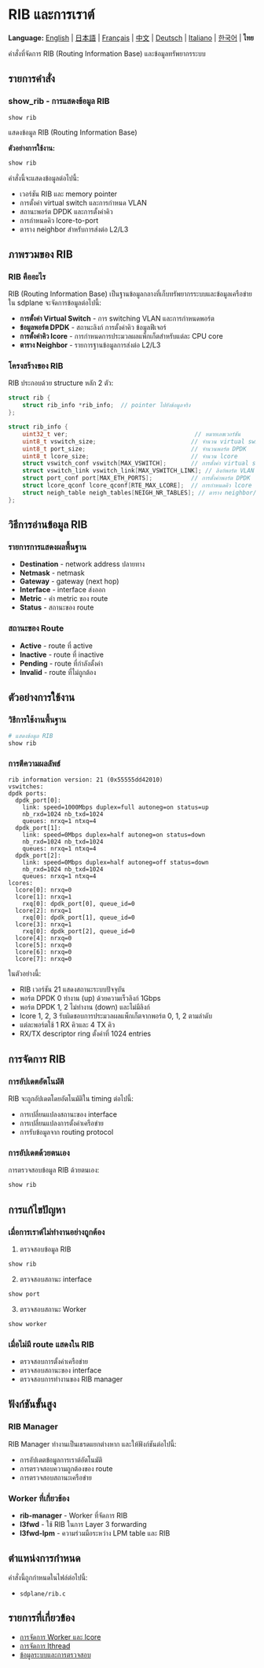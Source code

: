 # RIB และการเราต์

**Language:** [English](../en/routing.md) | [日本語](../ja/routing.md) | [Français](../fr/routing.md) | [中文](../zh/routing.md) | [Deutsch](../de/routing.md) | [Italiano](../it/routing.md) | [한국어](../ko/routing.md) | **ไทย**

คำสั่งที่จัดการ RIB (Routing Information Base) และข้อมูลทรัพยากรระบบ

## รายการคำสั่ง

### show_rib - การแสดงข้อมูล RIB
```
show rib
```

แสดงข้อมูล RIB (Routing Information Base)

**ตัวอย่างการใช้งาน:**
```bash
show rib
```

คำสั่งนี้จะแสดงข้อมูลต่อไปนี้:
- เวอร์ชัน RIB และ memory pointer
- การตั้งค่า virtual switch และการกำหนด VLAN
- สถานะพอร์ต DPDK และการตั้งค่าคิว
- การกำหนดคิว lcore-to-port
- ตาราง neighbor สำหรับการส่งต่อ L2/L3

## ภาพรวมของ RIB

### RIB คืออะไร
RIB (Routing Information Base) เป็นฐานข้อมูลกลางที่เก็บทรัพยากรระบบและข้อมูลเครือข่าย ใน sdplane จะจัดการข้อมูลต่อไปนี้:

- **การตั้งค่า Virtual Switch** - การ switching VLAN และการกำหนดพอร์ต
- **ข้อมูลพอร์ต DPDK** - สถานะลิงก์ การตั้งค่าคิว ข้อมูลฟีเจอร์
- **การตั้งค่าคิว lcore** - การกำหนดการประมวลผลแพ็กเก็ตสำหรับแต่ละ CPU core
- **ตาราง Neighbor** - รายการฐานข้อมูลการส่งต่อ L2/L3

### โครงสร้างของ RIB
RIB ประกอบด้วย structure หลัก 2 ตัว:

```c
struct rib {
    struct rib_info *rib_info;  // pointer ไปยังข้อมูลจริง
};

struct rib_info {
    uint32_t ver;                                    // หมายเลขเวอร์ชัน
    uint8_t vswitch_size;                           // จำนวน virtual switch
    uint8_t port_size;                              // จำนวนพอร์ต DPDK
    uint8_t lcore_size;                             // จำนวน lcore
    struct vswitch_conf vswitch[MAX_VSWITCH];       // การตั้งค่า virtual switch
    struct vswitch_link vswitch_link[MAX_VSWITCH_LINK]; // ลิงก์พอร์ต VLAN
    struct port_conf port[MAX_ETH_PORTS];           // การตั้งค่าพอร์ต DPDK
    struct lcore_qconf lcore_qconf[RTE_MAX_LCORE];  // การกำหนดคิว lcore
    struct neigh_table neigh_tables[NEIGH_NR_TABLES]; // ตาราง neighbor/forwarding
};
```

## วิธีการอ่านข้อมูล RIB

### รายการการแสดงผลพื้นฐาน
- **Destination** - network address ปลายทาง
- **Netmask** - netmask
- **Gateway** - gateway (next hop)
- **Interface** - interface ส่งออก
- **Metric** - ค่า metric ของ route
- **Status** - สถานะของ route

### สถานะของ Route
- **Active** - route ที่ active
- **Inactive** - route ที่ inactive
- **Pending** - route ที่กำลังตั้งค่า
- **Invalid** - route ที่ไม่ถูกต้อง

## ตัวอย่างการใช้งาน

### วิธีการใช้งานพื้นฐาน
```bash
# แสดงข้อมูล RIB
show rib
```

### การตีความผลลัพธ์
```
rib information version: 21 (0x55555dd42010)
vswitches: 
dpdk ports: 
  dpdk_port[0]: 
    link: speed=1000Mbps duplex=full autoneg=on status=up
    nb_rxd=1024 nb_txd=1024
    queues: nrxq=1 ntxq=4
  dpdk_port[1]: 
    link: speed=0Mbps duplex=half autoneg=on status=down
    nb_rxd=1024 nb_txd=1024
    queues: nrxq=1 ntxq=4
  dpdk_port[2]: 
    link: speed=0Mbps duplex=half autoneg=off status=down
    nb_rxd=1024 nb_txd=1024
    queues: nrxq=1 ntxq=4
lcores: 
  lcore[0]: nrxq=0
  lcore[1]: nrxq=1
    rxq[0]: dpdk_port[0], queue_id=0
  lcore[2]: nrxq=1
    rxq[0]: dpdk_port[1], queue_id=0
  lcore[3]: nrxq=1
    rxq[0]: dpdk_port[2], queue_id=0
  lcore[4]: nrxq=0
  lcore[5]: nrxq=0
  lcore[6]: nrxq=0
  lcore[7]: nrxq=0
```

ในตัวอย่างนี้:
- RIB เวอร์ชัน 21 แสดงสถานะระบบปัจจุบัน
- พอร์ต DPDK 0 ทำงาน (up) ด้วยความเร็วลิงก์ 1Gbps
- พอร์ต DPDK 1, 2 ไม่ทำงาน (down) และไม่มีลิงก์
- lcore 1, 2, 3 รับผิดชอบการประมวลผลแพ็กเก็ตจากพอร์ต 0, 1, 2 ตามลำดับ
- แต่ละพอร์ตใช้ 1 RX คิวและ 4 TX คิว
- RX/TX descriptor ring ตั้งค่าที่ 1024 entries

## การจัดการ RIB

### การอัปเดตอัตโนมัติ
RIB จะถูกอัปเดตโดยอัตโนมัติใน timing ต่อไปนี้:
- การเปลี่ยนแปลงสถานะของ interface
- การเปลี่ยนแปลงการตั้งค่าเครือข่าย
- การรับข้อมูลจาก routing protocol

### การอัปเดตด้วยตนเอง
การตรวจสอบข้อมูล RIB ด้วยตนเอง:
```bash
show rib
```

## การแก้ไขปัญหา

### เมื่อการเราต์ไม่ทำงานอย่างถูกต้อง
1. ตรวจสอบข้อมูล RIB
```bash
show rib
```

2. ตรวจสอบสถานะ interface
```bash
show port
```

3. ตรวจสอบสถานะ Worker
```bash
show worker
```

### เมื่อไม่มี route แสดงใน RIB
- ตรวจสอบการตั้งค่าเครือข่าย
- ตรวจสอบสถานะของ interface
- ตรวจสอบการทำงานของ RIB manager

## ฟังก์ชันขั้นสูง

### RIB Manager
RIB Manager ทำงานเป็นเธรดแยกต่างหาก และให้ฟังก์ชันต่อไปนี้:
- การอัปเดตข้อมูลการเราต์อัตโนมัติ
- การตรวจสอบความถูกต้องของ route
- การตรวจสอบสถานะเครือข่าย

### Worker ที่เกี่ยวข้อง
- **rib-manager** - Worker ที่จัดการ RIB
- **l3fwd** - ใช้ RIB ในการ Layer 3 forwarding
- **l3fwd-lpm** - ความร่วมมือระหว่าง LPM table และ RIB

## ตำแหน่งการกำหนด

คำสั่งนี้ถูกกำหนดในไฟล์ต่อไปนี้:
- `sdplane/rib.c`

## รายการที่เกี่ยวข้อง

- [การจัดการ Worker และ lcore](worker-lcore-thread-management.md)
- [การจัดการ lthread](lthread-management.md)
- [ข้อมูลระบบและการตรวจสอบ](system-monitoring.md)